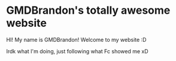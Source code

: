 # GMDBrandon's totally awesome website
 
 HI! My name is GMDBrandon! Welcome to my website :D
 
 Irdk what I'm doing, just following what Fc showed me xD</p>
